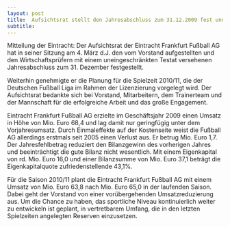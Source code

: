 ```yaml
---
layout: post
title:  Aufsichtsrat stellt den Jahresabschluss zum 31.12.2009 fest und genehmigt die Lizenzierungsplanung 2010/11
subtitle:  
---
```


Mitteilung der Eintracht: Der Aufsichtsrat der Eintracht Frankfurt Fußball AG hat in seiner Sitzung am 4. März d.J. den vom Vorstand aufgestellten und den Wirtschaftsprüfern mit einem uneingeschränkten Testat versehenen Jahresabschluss zum 31. Dezember festgestellt.

Weiterhin genehmigte er die Planung für die Spielzeit 2010/11, die der Deutschen Fußball Liga im Rahmen der Lizenzierung vorgelegt wird. Der Aufsichtsrat bedankte sich bei Vorstand, Mitarbeitern, dem Trainerteam und der Mannschaft für die erfolgreiche Arbeit und das große Engagement.

Eintracht Frankfurt Fußball AG erzielte im Geschäftsjahr 2009 einen Umsatz in Höhe von Mio. Euro 68,4 und lag damit nur geringfügig unter dem Vorjahresumsatz. Durch Einmaleffekte auf der Kostenseite weist die Fußball AG allerdings erstmals seit 2005 einen Verlust aus. Er betrug Mio. Euro 1,7. Der Jahresfehlbetrag reduziert den Bilanzgewinn des vorherigen Jahres und beeinträchtigt die gute Bilanz nicht wesentlich. Mit einem Eigenkapital von rd. Mio. Euro 16,0 und einer Bilanzsumme von Mio. Euro 37,1 beträgt die Eigenkapitalquote zufriedenstellende 43,1%.

Für die Saison 2010/11 plant die Eintracht Frankfurt Fußball AG mit einem Umsatz von Mio. Euro 63,8 nach Mio. Euro 65,0 in der laufenden Saison. Dabei geht der Vorstand von einer vorübergehenden Umsatzreduzierung aus. Um die Chance zu haben, das sportliche Niveau kontinuierlich weiter zu entwickeln ist geplant, in vertretbarem Umfang, die in den letzten Spielzeiten angelegten Reserven einzusetzen.
